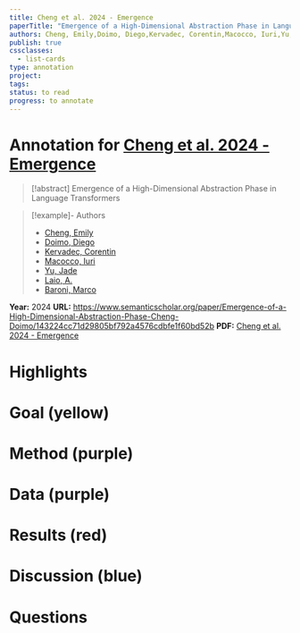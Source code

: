 ```yaml
---
title: Cheng et al. 2024 - Emergence
paperTitle: "Emergence of a High-Dimensional Abstraction Phase in Language Transformers"
authors: Cheng, Emily,Doimo, Diego,Kervadec, Corentin,Macocco, Iuri,Yu, Jade,Laio, A.,Baroni, Marco
publish: true
cssclasses:
  - list-cards
type: annotation
project:
tags:
status: to read
progress: to annotate
---
```

# Annotation for [Cheng et al. 2024 - Emergence](Papers/References/Cheng%20et%20al.%202024%20-%20Emergence)

> [!abstract] Emergence of a High-Dimensional Abstraction Phase in Language Transformers

> [!example]- Authors
> - [Cheng, Emily](Cheng%2C%20Emily)
> - [Doimo, Diego](Doimo%2C%20Diego)
> - [Kervadec, Corentin](Kervadec%2C%20Corentin)
> - [Macocco, Iuri](Macocco%2C%20Iuri)
> - [Yu, Jade](Yu%2C%20Jade)
> - [Laio, A.](Laio%2C%20A.)
> - [Baroni, Marco](Baroni%2C%20Marco)

**Year:** 2024
**URL:** https://www.semanticscholar.org/paper/Emergence-of-a-High-Dimensional-Abstraction-Phase-Cheng-Doimo/143224cc71d29805bf792a4576cdbfe1f60bd52b
**PDF:** [Cheng et al. 2024 - Emergence](Papers/PDFs/Cheng%20et%20al.%202024%20-%20Emergence%20of%20a%20High-Dimensional%20Abstraction%20Phase%20in%20Language%20Transformers.pdf)

# Highlights


# Goal (yellow)


# Method (purple)


# Data (purple)


# Results (red)


# Discussion (blue)


# Questions

